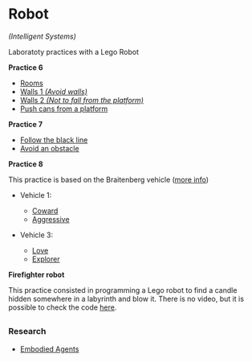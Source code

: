 # Robot
*(Intelligent Systems)*

Laboratoty practices with a Lego Robot 

**Practice 6**

* [Rooms](https://youtu.be/Rb0OAr2inbQ)
* [Walls 1 *(Avoid walls)*](https://youtu.be/zzk0m_AuZug)
* [Walls 2 *(Not to fall from the platform)*](https://youtu.be/8Y1WQHl4lfw)
* [Push cans from a platform](https://youtu.be/nFP8VsG_Rqg)

**Practice 7**

* [Follow the black line](https://youtu.be/bLhXKdP8LN4)
* [Avoid an obstacle](https://youtu.be/KInFr1WWSk4)

**Practice 8** 

This practice is based on the Braitenberg vehicle ([more info](https://en.wikipedia.org/wiki/Braitenberg_vehicle))

* Vehicle 1:							
	* [Coward](https://youtu.be/yKn-FA9Lo0k)			
	* [Aggressive](https://youtu.be/E7aklLO_LRw)		

	
* Vehicle 3:
	* [Love](https://youtu.be/Nr7a9y3tLZs)
	* [Explorer](https://youtu.be/K_Arwlk9cnk)

**Firefighter robot**

This practice consisted in programming a Lego robot to find a candle hidden somewhere in a labyrinth and blow it.
There is no video, but it is possible to check the code [here](https://github.com/rosset25/Robot/tree/master/Robot_bombero).

##

 ### Research
 
 * [Embodied Agents](https://drive.google.com/file/d/1epQg0ytqwwRqbPwLxDKdTQ6CHbzJPm6m/view?usp=sharing)
